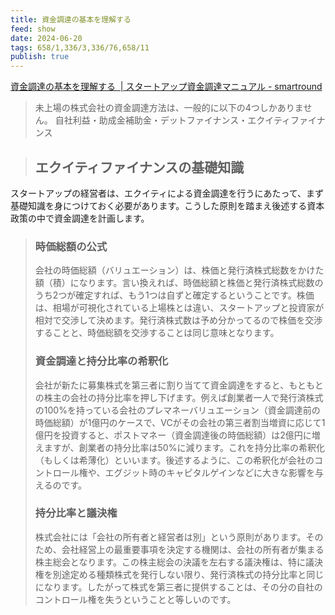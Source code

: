 ```yaml
---
title: 資金調達の基本を理解する
feed: show
date: 2024-06-20
tags: 658/1,336/3,336/76,658/11
publish: true
---
```

[資金調達の基本を理解する  \| スタートアップ資金調達マニュアル - smartround](https://jp.smartround.com/public/articles/fundraising/fl1)

> 未上場の株式会社の資金調達方法は、一般的に以下の4つしかありません。
> 自社利益・助成金補助金・デットファイナンス・エクイティファイナンス

>## **エクイティファイナンスの基礎知識**
スタートアップの経営者は、エクイティによる資金調達を行うにあたって、まず基礎知識を身につけておく必要があります。こうした原則を踏まえ後述する資本政策の中で資金調達を計画します。
>### **時価総額の公式**
>会社の時価総額（バリュエーション）は、株価と発行済株式総数をかけた額（積）になります。言い換えれば、時価総額と株価と発行済株式総数のうち2つが確定すれば、もう1つは自ずと確定するということです。株価は、相場が可視化されている上場株とは違い、スタートアップと投資家が相対で交渉して決めます。発行済株式数は予め分かってるので株価を交渉することと、時価総額を交渉することは同じ意味となります。
>### **資金調達と持分比率の希釈化**
>会社が新たに募集株式を第三者に割り当てて資金調達をすると、もともとの株主の会社の持分比率を押し下げます。例えば創業者一人で発行済株式の100%を持っている会社のプレマネーバリュエーション（資金調達前の時価総額）が1億円のケースで、VCがその会社の第三者割当増資に応じて1億円を投資すると、ポストマネー（資金調達後の時価総額）は2億円に増えますが、創業者の持分比率は50%に減ります。これを持分比率の希釈化（もしくは希薄化）といいます。後述するように、この希釈化が会社のコントロール権や、エグジット時のキャピタルゲインなどに大きな影響を与えるのです。 
>### **持分比率と議決権**
>株式会社には「会社の所有者と経営者は別」という原則があります。そのため、会社経営上の最重要事項を決定する機関は、会社の所有者が集まる株主総会となります。この株主総会の決議を左右する議決権は、特に議決権を別途定める種類株式を発行しない限り、発行済株式の持分比率と同じになります。したがって株式を第三者に提供することは、その分の自社のコントロール権を失うということと等しいのです。

